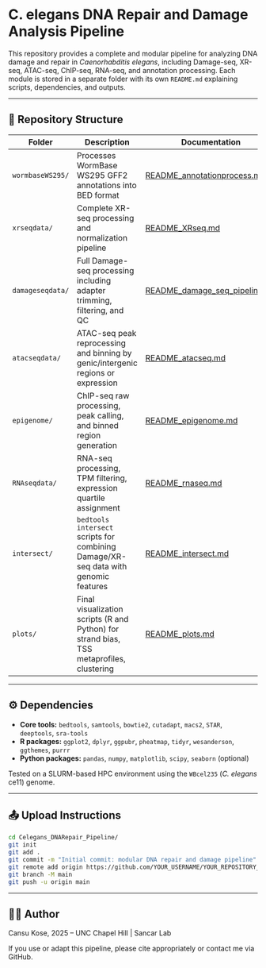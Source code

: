# C. elegans DNA Repair and Damage Analysis Pipeline

This repository provides a complete and modular pipeline for analyzing DNA damage and repair in *Caenorhabditis elegans*, including Damage-seq, XR-seq, ATAC-seq, ChIP-seq, RNA-seq, and annotation processing. Each module is stored in a separate folder with its own `README.md` explaining scripts, dependencies, and outputs.

---

## 📁 Repository Structure

| Folder             | Description | Documentation |
|--------------------|-------------|----------------|
| `wormbaseWS295/`   | Processes WormBase WS295 GFF2 annotations into BED format | [README_annotationprocess.md](wormbaseWS295/README_annotationprocess.md) |
| `xrseqdata/`       | Complete XR-seq processing and normalization pipeline | [README_XRseq.md](xrseqdata/README_XRseq.md) |
| `damageseqdata/`   | Full Damage-seq processing including adapter trimming, filtering, and QC | [README_damage_seq_pipeline.md](damageseqdata/README_damage_seq_pipeline.md) |
| `atacseqdata/`     | ATAC-seq peak reprocessing and binning by genic/intergenic regions or expression | [README_atacseq.md](atacseqdata/README_atacseq.md) |
| `epigenome/`       | ChIP-seq raw processing, peak calling, and binned region generation | [README_epigenome.md](epigenome/README_epigenome.md) |
| `RNAseqdata/`      | RNA-seq processing, TPM filtering, expression quartile assignment | [README_rnaseq.md](RNAseqdata/README_rnaseq.md) |
| `intersect/`       | `bedtools intersect` scripts for combining Damage/XR-seq data with genomic features | [README_intersect.md](intersect/README_intersect.md) |
| `plots/`           | Final visualization scripts (R and Python) for strand bias, TSS metaprofiles, clustering | [README_plots.md](plots/README_plots.md) |

---

## ⚙️ Dependencies

- **Core tools:** `bedtools`, `samtools`, `bowtie2`, `cutadapt`, `macs2`, `STAR`, `deeptools`, `sra-tools`
- **R packages:** `ggplot2`, `dplyr`, `ggpubr`, `pheatmap`, `tidyr`, `wesanderson`, `ggthemes`, `purrr`
- **Python packages:** `pandas`, `numpy`, `matplotlib`, `scipy`, `seaborn` (optional)

Tested on a SLURM-based HPC environment using the `WBcel235` (*C. elegans* ce11) genome.

---

## 📤 Upload Instructions

```bash
cd Celegans_DNARepair_Pipeline/
git init
git add .
git commit -m "Initial commit: modular DNA repair and damage pipeline"
git remote add origin https://github.com/YOUR_USERNAME/YOUR_REPOSITORY_NAME.git
git branch -M main
git push -u origin main
```

---

## 👩‍🔬 Author

Cansu Kose, 2025 – UNC Chapel Hill | Sancar Lab

If you use or adapt this pipeline, please cite appropriately or contact me via GitHub.
